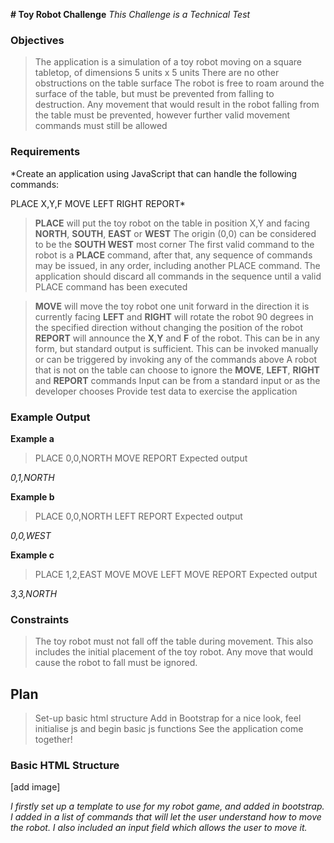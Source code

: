 __# Toy Robot Challenge__
*This Challenge is a Technical Test*
### Objectives
> The application is a simulation of a toy robot moving on a square tabletop, of dimensions 5 units x 5 units
> There are no other obstructions on the table surface
> The robot is free to roam around the surface of the table, but must be prevented from falling to destruction. Any movement that would result in the robot falling from the table must be prevented, however further valid movement commands must still be allowed

### Requirements
*Create an application using JavaScript that can handle the following commands:

PLACE X,Y,F
MOVE
LEFT
RIGHT
REPORT*
> __PLACE__ will put the toy robot on the table in position X,Y and facing __NORTH__, __SOUTH__, __EAST__ or __WEST__
> The origin (0,0) can be considered to be the __SOUTH WEST__ most corner
> The first valid command to the robot is a __PLACE__ command, after that, any sequence of commands may be issued, in any order, including another PLACE command. The application should discard all commands in the sequence until a valid PLACE command has been executed

> __MOVE__ will move the toy robot one unit forward in the direction it is currently facing
> __LEFT__ and __RIGHT__ will rotate the robot 90 degrees in the specified direction without changing the position of the robot
> __REPORT__ will announce the __X__,__Y__ and __F__ of the robot. This can be in any form, but standard output is sufficient. This can be invoked manually or can be triggered by invoking any of the commands above
> A robot that is not on the table can choose to ignore the __MOVE__, __LEFT__, __RIGHT__ and __REPORT__ commands
> Input can be from a standard input or as the developer chooses
> Provide test data to exercise the application

### Example Output
__Example a__

>PLACE 0,0,NORTH
MOVE
REPORT
Expected output

*0,1,NORTH*

__Example b__

>PLACE 0,0,NORTH
LEFT
REPORT
Expected output

*0,0,WEST*

__Example c__

>PLACE 1,2,EAST
MOVE
MOVE
LEFT
MOVE
REPORT
Expected output

*3,3,NORTH*

### Constraints
>The toy robot must not fall off the table during movement. This also includes the initial placement of the toy robot.
Any move that would cause the robot to fall must be ignored.


## Plan
> Set-up basic html structure
> Add in Bootstrap for a nice look, feel
> initialise js and begin basic js functions
> See the application come together!

### Basic HTML Structure

[add image]

*I firstly set up a template to use for my robot game, and added in bootstrap. I added in a list of commands that will let the user understand how to move the robot. I also included an input field which allows the user to move it.*
